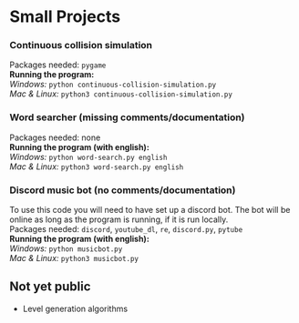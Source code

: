# Small Projects
### Continuous collision simulation
Packages needed: `pygame`\
**Running the program:**\
*Windows:* `python continuous-collision-simulation.py`\
*Mac & Linux:* `python3 continuous-collision-simulation.py`

### Word searcher (missing comments/documentation)
Packages needed: none\
**Running the program (with english):**\
*Windows:* `python word-search.py english`\
*Mac & Linux:* `python3 word-search.py english`

### Discord music bot (no comments/documentation)
To use this code you will need to have set up a discord bot. The bot will be online as long as the program is running, if it is run locally.\
Packages needed: `discord`, `youtube_dl`, `re`, `discord.py`, `pytube`\
**Running the program (with english):**\
*Windows:* `python musicbot.py`\
*Mac & Linux:* `python3 musicbot.py`

## Not yet public
- Level generation algorithms

